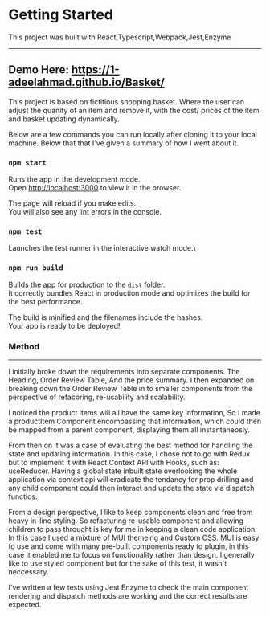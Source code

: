 # Getting Started

This project was built with React,Typescript,Webpack,Jest,Enzyme

-----
Demo Here: https://1-adeelahmad.github.io/Basket/
-----

This project is based on fictitious shopping basket. Where the user can adjust the quanity of an item and remove it, with the cost/ prices of the item and basket updating dynamically.

Below are a few commands you can run locally after cloning it to your local machine. Below that  that I've given a summary of how I went about it.

### `npm start`

Runs the app in the development mode.\
Open [http://localhost:3000](http://localhost:3000) to view it in the browser.

The page will reload if you make edits.\
You will also see any lint errors in the console.

### `npm test`

Launches the test runner in the interactive watch mode.\

### `npm run build`

Builds the app for production to the `dist` folder.\
It correctly bundles React in production mode and optimizes the build for the best performance.

The build is minified and the filenames include the hashes.\
Your app is ready to be deployed!

### Method

-----

I initially broke down the requirements into separate components. The Heading, Order Review Table, And the price summary. I then expanded on breaking down the Order Review Table in to smaller components from the perspective of refacoring, re-usability and scalability.

I noticed the product items will all have the same key information, So I made a productItem Component encompassing that information, which could then be mapped from a parent component, displaying them all instantaneosly.

From then on it was a case of evaluating the best method for handling the state and updating information. In this case, I chose not to go with Redux but to implement it with React Context API with Hooks, such as: useReducer. Having a global state inbuilt state overlooking the whole application via context api will eradicate the tendancy for prop drilling and any child component could then interact and update the state via dispatch functios.

From a design perspective, I like to keep components clean and free from heavy in-line styling. So refacturing re-usable component and allowing children to pass throught is key for me in keeping a clean code application. In this case I used a mixture of MUI themeing and Custom CSS. MUI is easy to use and come with many pre-built components ready to plugin, in this case it enabled me to focus on functionality rather than design. I generally like to use styled component but for the sake of this test, it wasn't neccessary.

I've written a few tests using Jest Enzyme to check the main component rendering and dispatch methods are working and the correct results are expected.









